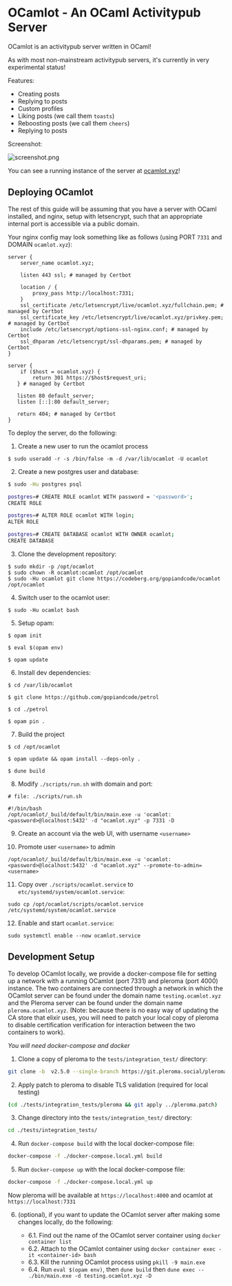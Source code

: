 # OCamlot - An OCaml Activitypub Server

OCamlot is an activitypub server written in OCaml!

As with most non-mainstream activitypub servers, it's currently in very experimental status!

Features:

 - Creating posts
 - Replying to posts
 - Custom profiles
 - Liking posts (we call them `toasts`)
 - Reboosting posts (we call them `cheers`)
 - Replying to posts

Screenshot:

![screenshot.png](https://raw.githubusercontent.com/Gopiandcode/ocamlot/master/screenshot.png)

You can see a running instance of the server at [ocamlot.xyz](ocamlot.xyz)!

## Deploying OCamlot

The rest of this guide will be assuming that you have a server with
OCaml installed, and nginx, setup with letsencrypt, such that an
appropriate internal port is accessible via a public domain.

Your nginx config may look something like as follows (using PORT
`7331` and DOMAIN `ocamlot.xyz`):
```
server {
    server_name ocamlot.xyz;

    listen 443 ssl; # managed by Certbot

    location / {
        proxy_pass http://localhost:7331;
    }
    ssl_certificate /etc/letsencrypt/live/ocamlot.xyz/fullchain.pem; # managed by Certbot
    ssl_certificate_key /etc/letsencrypt/live/ocamlot.xyz/privkey.pem; # managed by Certbot
    include /etc/letsencrypt/options-ssl-nginx.conf; # managed by Certbot
    ssl_dhparam /etc/letsencrypt/ssl-dhparams.pem; # managed by Certbot
}

server {
    if ($host = ocamlot.xyz) {
        return 301 https://$host$request_uri;
   } # managed by Certbot

   listen 80 default_server;
   listen [::]:80 default_server;

   return 404; # managed by Certbot
}

```

To deploy the server, do the following:

1. Create a new user to run the ocamlot process

```
$ sudo useradd -r -s /bin/false -m -d /var/lib/ocamlot -U ocamlot
```

2. Create a new postgres user and database:

```bash
$ sudo -Hu postgres psql

postgres=# CREATE ROLE ocamlot WITH password = '<password>';
CREATE ROLE

postgres=# ALTER ROLE ocamlot WITH login;
ALTER ROLE

postgres=# CREATE DATABASE ocamlot WITH OWNER ocamlot;
CREATE DATABASE
```

3. Clone the development repository:

```
$ sudo mkdir -p /opt/ocamlot
$ sudo chown -R ocamlot:ocamlot /opt/ocamlot
$ sudo -Hu ocamlot git clone https://codeberg.org/gopiandcode/ocamlot /opt/ocamlot
```

4. Switch user to the ocamlot user:

```
$ sudo -Hu ocamlot bash
```

5. Setup opam:

```
$ opam init

$ eval $(opam env)

$ opam update
```

6. Install dev dependencies:

```
$ cd /var/lib/ocamlot

$ git clone https://github.com/gopiandcode/petrol

$ cd ./petrol

$ opam pin .
```

7. Build the project

```
$ cd /opt/ocamlot

$ opam update && opam install --deps-only .

$ dune build
```

8. Modify `./scripts/run.sh` with domain and port:

```
# file: ./scripts/run.sh

#!/bin/bash
/opt/ocamlot/_build/default/bin/main.exe -u 'ocamlot:<password>@localhost:5432' -d "ocamlot.xyz" -p 7331 -D
```

9. Create an account via the web UI, with username `<username>`

10. Promote user `<username>` to admin

```
/opt/ocamlot/_build/default/bin/main.exe -u 'ocamlot:<password>@localhost:5432' -d "ocamlot.xyz" --promote-to-admin=<username>
```

11. Copy over `./scripts/ocamlot.service` to `etc/systemd/system/ocamlot.service`:

```
sudo cp /opt/ocamlot/scripts/ocamlot.service /etc/systemd/system/ocamlot.service
```
12. Enable and start `ocamlot.service`:

```
sudo systemctl enable --now ocamlot.service
```

## Development Setup

To develop OCamlot locally, we provide a docker-compose file for
setting up a network with a running OCamlot (port 7331) and pleroma
(port 4000) instance. The two containers are connected through a
network in which the OCamlot server can be found under the domain name
`testing.ocamlot.xyz` and the Pleroma server can be found under the
domain name `pleroma.ocamlot.xyz`. (Note: because there is no easy way
of updating the CA store that elixir uses, you will need to patch your
local copy of pleroma to disable certification verification for
interaction between the two containers to work).

*You will need docker-compose and docker*

1. Clone a copy of pleroma to the `tests/integration_test/` directory:

```bash
git clone -b  v2.5.0 --single-branch https://git.pleroma.social/pleroma/pleroma ./tests/integration_tests/pleroma
```

2. Apply patch to pleroma to disable TLS validation (required for local testing)

```bash
(cd ./tests/integration_tests/pleroma && git apply ../pleroma.patch)
```

3. Change directory into the `tests/integration_test/` directory:

```bash
cd ./tests/integration_tests/
```

4. Run `docker-compose build` with the local docker-compose file:

```bash
docker-compose -f ./docker-compose.local.yml build
```

5. Run `docker-compose up` with the local docker-compose file:

```bash
docker-compose -f ./docker-compose.local.yml up
```
Now pleroma will be available at `https://localhost:4000` and ocamlot at `https://localhost:7331`

6. (optional), if you want to update the OCamlot server after making some changes locally, do the following:

   - 6.1. Find out the name of the OCamlot server container using `docker container list`
   - 6.2. Attach to the OCamlot container using `docker container exec -it <container-id> bash`
   - 6.3. Kill the running OCamlot process using `pkill -9 main.exe`
   - 6.4. Run `eval $(opam env)`, then `dune build` then `dune exec -- ./bin/main.exe -d testing.ocamlot.xyz -D`
